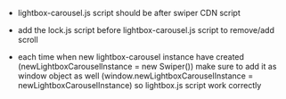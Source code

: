  - lightbox-carousel.js script should be after swiper CDN script

 - add the lock.js script before lightbox-carousel.js script to remove/add scroll

  - each time when new lightbox-carousel instance have created (newLightboxCarouselInstance = new Swiper()) make sure to add it as window object as well (window.newLightboxCarouselInstance = newLightboxCarouselInstance) so lightbox.js script work correctly